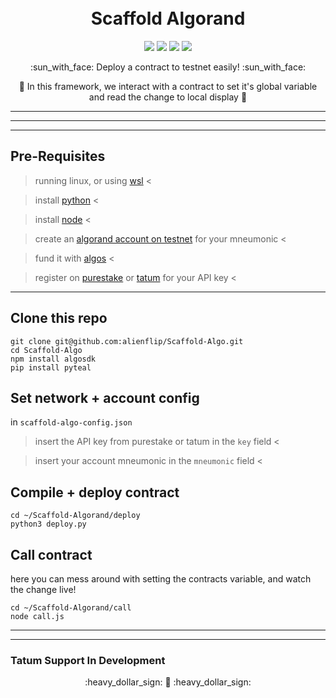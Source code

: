 <h1 align="center">
  <br>
  Scaffold Algorand
  <br>
</h1>

<p align="center">
  <img src="https://img.shields.io/badge/pyteal-v0.9.1-blue"></img>
  <img src="https://img.shields.io/badge/npm-v8.1.2-red"></img>
  <img src="https://img.shields.io/badge/node-v16.13.1-green"></img>
  <img src="https://img.shields.io/badge/algosdk-v1.12.0-orange"></img>
</p>

<p align="center"> :sun_with_face: Deploy a contract to testnet easily! :sun_with_face:</p>
<p align="center">🍄 In this framework, we interact with a contract to set it's global variable and read the change to local display 🍄</p>

-----
-----
-----

## Pre-Requisites

> running linux, or using [wsl](https://ubuntu.com/wsl) <

> install [python](https://docs.python-guide.org/starting/install3/linux/) <

> install [node](https://nodejs.org/en/download/package-manager/) <

> create an [algorand account on testnet](https://wallet.myalgo.com) for your mneumonic <

> fund it with [algos](https://thealgofaucet.com/) <

> register on [purestake](https://developer.purestake.io/) or [tatum](https://dashboard.tatum.io/) for your API key <

-----

## Clone this repo

```
git clone git@github.com:alienflip/Scaffold-Algo.git
cd Scaffold-Algo
npm install algosdk
pip install pyteal
```

## Set network + account config

in `scaffold-algo-config.json` 

> insert the API key from purestake or tatum in the `key` field <

> insert your account mneumonic in the `mneumonic` field <


## Compile + deploy contract

```
cd ~/Scaffold-Algorand/deploy
python3 deploy.py
```

## Call contract

here you can mess around with setting the contracts variable, and watch the change live!

```
cd ~/Scaffold-Algorand/call
node call.js
```

-----
-----

### Tatum Support In Development

<p align="center"> :heavy_dollar_sign: 🍄 :heavy_dollar_sign: </p>
